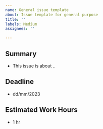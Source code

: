 ```yaml
---
name: General issue template
about: Issue template for general purpose
title: ''
labels: Medium
assignees: ''

---
```


## Summary
- This issue is about ..

## Deadline
- dd/mm/2023

## Estimated Work Hours
- 1 hr
